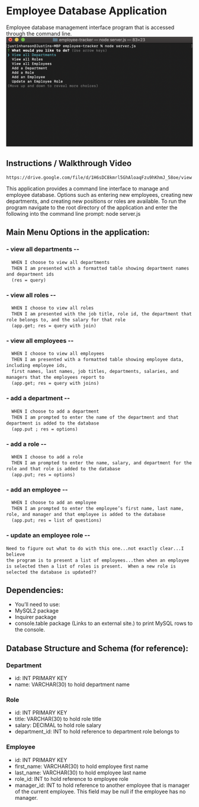 # Employee Database Application
Employee database management interface program that is accessed through the command line.
![Screenshot of the main applicatin window](./utils/image_cl.png)

## Instructions / Walkthrough Video
    https://drive.google.com/file/d/1H6sDC8kmrl5GhAloaqFzu9hKhmJ_58oe/view

This application provides a command line interface to manage and employee database.  Options such as
entering new employees, creating new departments, and creating new positions or roles are available.
To run the program navigate to the root directory of the application and enter the following into the
command line prompt: node server.js

## Main Menu Options in the application:
  
  ### - view all departments -- 
      WHEN I choose to view all departments
      THEN I am presented with a formatted table showing department names and department ids
      (res = query)
  
  ### - view all roles --
      WHEN I choose to view all roles
      THEN I am presented with the job title, role id, the department that role belongs to, and the salary for that role
      (app.get; res = query with join)
  
  ### - view all employees --
      WHEN I choose to view all employees
      THEN I am presented with a formatted table showing employee data, including employee ids,
      first names, last names, job titles, departments, salaries, and managers that the employees report to
      (app.get; res = query with joins)
      
  ### - add a department -- 
      WHEN I choose to add a department
      THEN I am prompted to enter the name of the department and that department is added to the database
      (app.put ; res = options)
  
  ### - add a role --
      WHEN I choose to add a role
      THEN I am prompted to enter the name, salary, and department for the role and that role is added to the database
      (app.put; res = options)
      
  ### - add an employee --
      WHEN I choose to add an employee
      THEN I am prompted to enter the employee’s first name, last name, role, and manager and that employee is added to the database
      (app.put; res = list of questions)

  ### - update an employee role --
    Need to figure out what to do with this one...not exactly clear...I believe
    the program is to present a list of employees...then when an employee is selected then a list of roles is present.  When a new role is selected the database is updated??


## Dependencies:
- You’ll need to use:
- MySQL2 package
- Inquirer package
- console.table package (Links to an external site.) to print MySQL rows to the console.

## Database Structure and Schema (for reference):
### Department
 - id: INT PRIMARY KEY
 - name: VARCHAR(30) to hold department name

### Role
 - id: INT PRIMARY KEY
 - title: VARCHAR(30) to hold role title
 - salary: DECIMAL to hold role salary
 - department_id: INT to hold reference to department role belongs to

### Employee
 - id: INT PRIMARY KEY
 - first_name: VARCHAR(30) to hold employee first name
 - last_name: VARCHAR(30) to hold employee last name
 - role_id: INT to hold reference to employee role
 - manager_id: INT to hold reference to another employee that is manager of the current employee. This field may be null if the employee has no manager.